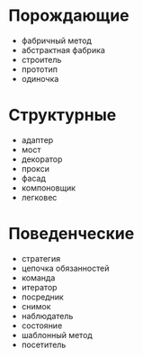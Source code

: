 # Порождающие

- фабричный метод
- абстрактная фабрика
- строитель
- прототип
- одиночка

# Структурные

- адаптер
- мост
- декоратор
- прокси
- фасад
- компоновщик
- легковес

# Поведенческие

- стратегия
- цепочка обязанностей
- команда
- итератор
- посредник
- снимок
- наблюдатель
- состояние
- шаблонный метод
- посетитель